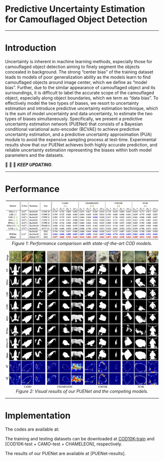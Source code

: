 # Predictive Uncertainty Estimation for Camouflaged Object Detection

------

# Introduction

Uncertainty is inherent in machine learning methods, especially those for camouflaged object detection aiming to finely segment the objects concealed in background. The strong “center bias” of the training dataset leads to models of poor generalization ability as the models learn to find camouflaged objects around image center, which we define as “model bias”. Further, due to the similar appearance of camouflaged object and its surroundings, it is difficult to label the accurate scope of the camouflaged object, especially along object boundaries, which we term as “data bias”. To effectively model the two types of biases, we resort to uncertainty estimation and introduce predictive uncertainty estimation technique, which is the sum of model uncertainty and data uncertainty, to estimate the two types of biases simultaneously. Specifically, we present a predictive uncertainty estimation network (PUENet) that consists of a Bayesian conditional variational auto-encoder (BCVAE) to achieve predictive uncertainty estimation, and a predictive uncertainty approximation (PUA) module to avoid the expensive sampling process at test-time. Experimental results show that our PUENet achieves both highly accurate prediction, and reliable uncertainty estimation representing the biases within both model parameters and the datasets.

:running: :running: :running: ***KEEP UPDATING***.

------

# Performance

<p align="center">
    <img src="./figures/fig_performance_quan.jpg"/> <br />
    <em> 
    Figure 1: Performance comparison with state-of-the-art COD models.
    </em>
</p>

<p align="center">
    <img src="./figures/fig_performance_qual.jpg"/> <br />
    <em> 
    Figure 2: Visual results of our PUENet and the competing models.
    </em>
</p>

------

# Implementation

The codes are available at: 

The training and testing datasets can be downloaded at [COD10K-train](https://drive.google.com/file/d/1D9bf1KeeCJsxxri6d2qAC7z6O1X_fxpt/view) and [COD10K-test + CAMO-test + CHAMELEON], respectively.

The results of our PUENet are available at [PUENet-results].

